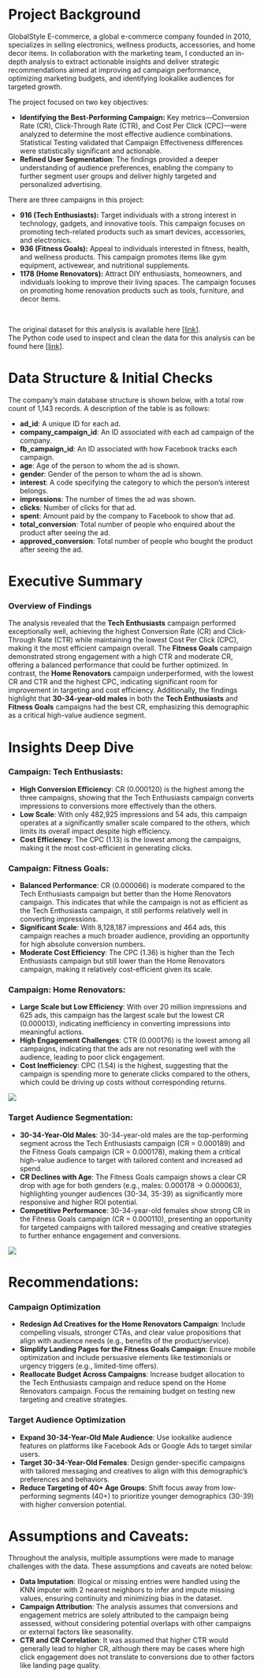 # Project Background
GlobalStyle E-commerce, a global e-commerce company founded in 2010, specializes in selling electronics, wellness products, accessories, and home decor items. In collaboration with the marketing team, I conducted an in-depth analysis to extract actionable insights and deliver strategic recommendations aimed at improving ad campaign performance, optimizing marketing budgets, and identifying lookalike audiences for targeted growth.

The project focused on two key objectives:

*   **Identifying the Best-Performing Campaign:** Key metrics—Conversion Rate (CR), Click-Through Rate (CTR), and Cost Per Click (CPC)—were analyzed to determine the most effective audience combinations. Statistical Testing validated that Campaign Effectiveness differences were statistically significant and actionable.
*   **Refined User Segmentation**: The findings provided a deeper understanding of audience preferences, enabling the company to further segment user groups and deliver highly targeted and personalized advertising.

There are three campaigns in this project:

*   **916 (Tech Enthusiasts):** Target individuals with a strong interest in technology, gadgets, and innovative tools. This campaign focuses on promoting tech-related products such as smart devices, accessories, and electronics.
*   **936 (Fitness Goals):** Appeal to individuals interested in fitness, health, and wellness products. This campaign promotes items like gym equipment, activewear, and nutritional supplements.
*   **1178 (Home Renovators):** Attract DIY enthusiasts, homeowners, and individuals looking to improve their living spaces. The campaign focuses on promoting home renovation products such as tools, furniture, and decor items.

<br/>

The original dataset for this analysis is available here \[[link](https://github.com/KunLinTsai24/Ad-Campaign-Optimization/blob/main/data/ad_campaign.csv)\].  
The Python code used to inspect and clean the data for this analysis can be found here \[[link](https://github.com/KunLinTsai24/Ad-Campaign-Optimization/blob/main/script/Campaign%20Optimization.ipynb)\].

# Data Structure & Initial Checks

The company’s main database structure is shown below, with a total row count of 1,143 records. A description of the table is as follows:

*   **ad\_id**: A unique ID for each ad.
*   **company\_campaign\_id**: An ID associated with each ad campaign of the company.
*   **fb\_campaign\_id**: An ID associated with how Facebook tracks each campaign.
*   **age**: Age of the person to whom the ad is shown.
*   **gender**: Gender of the person to whom the ad is shown.
*   **interest**: A code specifying the category to which the person’s interest belongs.
*   **impressions**: The number of times the ad was shown.
*   **clicks**: Number of clicks for that ad.
*   **spent**: Amount paid by the company to Facebook to show that ad.
*   **total\_conversion**: Total number of people who enquired about the product after seeing the ad.
*   **approved\_conversion**: Total number of people who bought the product after seeing the ad.

# Executive Summary

### Overview of Findings

The analysis revealed that the **Tech Enthusiasts** campaign performed exceptionally well, achieving the highest Conversion Rate (CR) and Click-Through Rate (CTR) while maintaining the lowest Cost Per Click (CPC), making it the most efficient campaign overall. The **Fitness Goals** campaign demonstrated strong engagement with a high CTR and moderate CR, offering a balanced performance that could be further optimized. In contrast, the **Home Renovators** campaign underperformed, with the lowest CR and CTR and the highest CPC, indicating significant room for improvement in targeting and cost efficiency. Additionally, the findings highlight that **30-34-year-old males** in both the **Tech Enthusiasts** and **Fitness Goals** campaigns had the best CR, emphasizing this demographic as a critical high-value audience segment.

# Insights Deep Dive
### Campaign: Tech Enthusiasts:

*   **High Conversion Efficiency**: CR (0.000120) is the highest among the three campaigns, showing that the Tech Enthusiasts campaign converts impressions to conversions more effectively than the others.
*   **Low Scale**: With only 482,925 impressions and 54 ads, this campaign operates at a significantly smaller scale compared to the others, which limits its overall impact despite high efficiency.
*   **Cost Efficiency**: The CPC (1.13) is the lowest among the campaigns, making it the most cost-efficient in generating clicks.

### Campaign: Fitness Goals:

*   **Balanced Performance**: CR (0.000066) is moderate compared to the Tech Enthusiasts campaign but better than the Home Renovators campaign. This indicates that while the campaign is not as efficient as the Tech Enthusiasts campaign, it still performs relatively well in converting impressions.
*   **Significant Scale**: With 8,128,187 impressions and 464 ads, this campaign reaches a much broader audience, providing an opportunity for high absolute conversion numbers.
*   **Moderate Cost Efficiency**: The CPC (1.36) is higher than the Tech Enthusiasts campaign but still lower than the Home Renovators campaign, making it relatively cost-efficient given its scale.

### Campaign: Home Renovators:

*   **Large Scale but Low Efficiency**: With over 20 million impressions and 625 ads, this campaign has the largest scale but the lowest CR (0.000013), indicating inefficiency in converting impressions into meaningful actions.
*   **High Engagement Challenges**: CTR (0.000176) is the lowest among all campaigns, indicating that the ads are not resonating well with the audience, leading to poor click engagement.
*   **Cost Inefficiency**: CPC (1.54) is the highest, suggesting that the campaign is spending more to generate clicks compared to the others, which could be driving up costs without corresponding returns.

![](https://github.com/KunLinTsai24/Ad-Campaign-Optimization/blob/main/img/Campaign.png)

### Target Audience Segmentation:

*   **30-34-Year-Old Males**: 30-34-year-old males are the top-performing segment across the Tech Enthusiasts campaign (CR = 0.000189) and the Fitness Goals campaign (CR = 0.000178), making them a critical high-value audience to target with tailored content and increased ad spend.
*   **CR Declines with Age**: The Fitness Goals campaign shows a clear CR drop with age for both genders (e.g., males: 0.000178 → 0.000063), highlighting younger audiences (30-34, 35-39) as significantly more responsive and higher ROI potential.
*   **Competitive Performance**: 30-34-year-old females show strong CR in the Fitness Goals campaign (CR = 0.000110), presenting an opportunity for targeted campaigns with tailored messaging and creative strategies to further enhance engagement and conversions.

![](https://github.com/KunLinTsai24/Ad-Campaign-Optimization/blob/main/img/Segmentation.png)

# Recommendations:

### Campaign Optimization

*   **Redesign Ad Creatives for the Home Renovators Campaign**: Include compelling visuals, stronger CTAs, and clear value propositions that align with audience needs (e.g., benefits of the product/service).
*   **Simplify Landing Pages for the Fitness Goals Campaign**: Ensure mobile optimization and include persuasive elements like testimonials or urgency triggers (e.g., limited-time offers).
*   **Reallocate Budget Across Campaigns**: Increase budget allocation to the Tech Enthusiasts campaign and reduce spend on the Home Renovators campaign. Focus the remaining budget on testing new targeting and creative strategies.
  
### Target Audience Optimization
*   **Expand 30-34-Year-Old Male Audience**: Use lookalike audience features on platforms like Facebook Ads or Google Ads to target similar users.
*   **Target 30-34-Year-Old Females**: Design gender-specific campaigns with tailored messaging and creatives to align with this demographic’s preferences and behaviors.
*   **Reduce Targeting of 40+ Age Groups**: Shift focus away from low-performing segments (40+) to prioritize younger demographics (30-39) with higher conversion potential.

# Assumptions and Caveats:

Throughout the analysis, multiple assumptions were made to manage challenges with the data. These assumptions and caveats are noted below:

*   **Data Imputation**: Illogical or missing entries were handled using the KNN imputer with 2 nearest neighbors to infer and impute missing values, ensuring continuity and minimizing bias in the dataset.
*   **Campaign Attribution**: The analysis assumes that conversions and engagement metrics are solely attributed to the campaign being assessed, without considering potential overlaps with other campaigns or external factors like seasonality.
*   **CTR and CR Correlation**: It was assumed that higher CTR would generally lead to higher CR, although there may be cases where high click engagement does not translate to conversions due to other factors like landing page quality.
